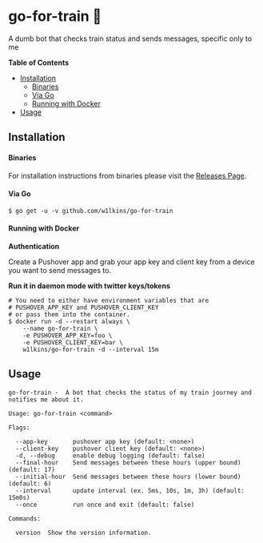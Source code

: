 # go-for-train 🚂

A dumb bot that checks train status and sends messages, specific only to me

**Table of Contents**

<!-- toc -->

- [Installation](#installation)
    + [Binaries](#binaries)
    + [Via Go](#via-go)
    + [Running with Docker](#running-with-docker)
- [Usage](#usage)

<!-- tocstop -->

## Installation

#### Binaries

For installation instructions from binaries please visit the [Releases Page](https://github.com/w1lkins/go-for-train/releases).

#### Via Go

```console
$ go get -u -v github.com/w1lkins/go-for-train
```

#### Running with Docker

**Authentication**

Create a Pushover app and grab your app key and client key from a device you
want to send messages to.

**Run it in daemon mode with twitter keys/tokens**

```console
# You need to either have environment variables that are
# PUSHOVER_APP_KEY and PUSHOVER_CLIENT_KEY
# or pass them into the container.
$ docker run -d --restart always \
    --name go-for-train \
    -e PUSHOVER_APP_KEY=foo \
    -e PUSHOVER_CLIENT_KEY=bar \
    w1lkins/go-for-train -d --interval 15m
```

## Usage

```console
go-for-train -  A bot that checks the status of my train journey and notifies me about it.

Usage: go-for-train <command>

Flags:

  --app-key       pushover app key (default: <none>)
  --client-key    pushover client key (default: <none>)
  -d, --debug     enable debug logging (default: false)
  --final-hour    Send messages between these hours (upper bound) (default: 17)
  --initial-hour  Send messages between these hours (lower bound) (default: 6)
  --interval      update interval (ex. 5ms, 10s, 1m, 3h) (default: 15m0s)
  --once          run once and exit (default: false)

Commands:

  version  Show the version information.
```
